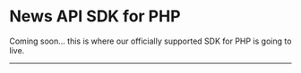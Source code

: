 # News API SDK for PHP
Coming soon... this is where our officially supported SDK for PHP is going to live.

***

